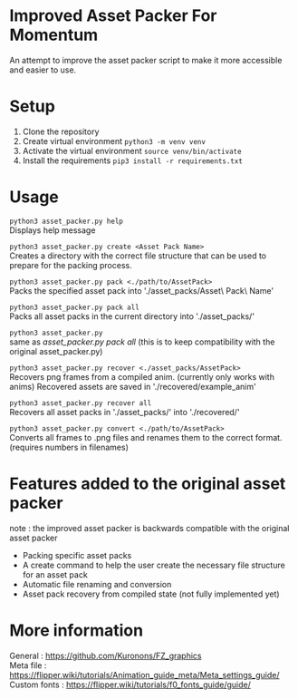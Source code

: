 # Improved Asset Packer For Momentum
 An attempt to improve the asset packer script to make it more accessible and easier to use.

# Setup

1. Clone the repository
2. Create virtual environment `python3 -m venv venv`
3. Activate the virtual environment `source venv/bin/activate`
4. Install the requirements `pip3 install -r requirements.txt`

# Usage

```python3 asset_packer.py help```<br>
Displays help message

```python3 asset_packer.py create <Asset Pack Name>```<br>
Creates a directory with the correct file structure that can be used to prepare for the packing process.

```python3 asset_packer.py pack <./path/to/AssetPack>```<br>
Packs the specified asset pack into './asset_packs/Asset\ Pack\ Name'

```python3 asset_packer.py pack all```<br>
Packs all asset packs in the current directory into './asset_packs/'

```python3 asset_packer.py```<br>
same as *asset_packer.py pack all* (this is to keep compatibility with the original asset_packer.py)

```python3 asset_packer.py recover <./asset_packs/AssetPack>```<br>
    Recovers png frames from a compiled anim. (currently only works with anims) Recovered assets are saved in './recovered/example_anim'

```python3 asset_packer.py recover all```<br>
    Recovers all asset packs in './asset_packs/' into './recovered/'


```python3 asset_packer.py convert <./path/to/AssetPack>```<br>
Converts all frames to .png files and renames them to the correct format. (requires numbers in filenames)


# Features added to the original asset packer
note : the improved asset packer is backwards compatible with the original asset packer
- Packing specific asset packs
- A create command to help the user create the necessary file structure for an asset pack
- Automatic file renaming and conversion
- Asset pack recovery from compiled state (not fully implemented yet)

# More information
General : https://github.com/Kuronons/FZ_graphics <br>
Meta file : https://flipper.wiki/tutorials/Animation_guide_meta/Meta_settings_guide/ <br>
Custom fonts : https://flipper.wiki/tutorials/f0_fonts_guide/guide/ <br>
